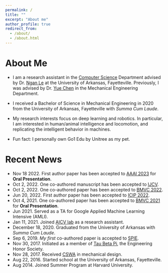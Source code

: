 ```yaml
---
permalink: /
title: ""
excerpt: "About me"
author_profile: true
redirect_from: 
  - /about/
  - /about.html
---
```


About Me
======
- I am a research assistant in the [Computer Science](https://computer-science-and-computer-engineering.uark.edu/) Department advised by Dr. [Ngan Le](https://www.nganle.net/) at the University of Arkansas, Fayetteville. Previously, I was advised by Dr. [Yue Chen](https://bme.gatech.edu/bme/faculty/Yue-Chen) in the Mechanical Engineering Department. 

- I received a Bachelor of Science in Mechanical Engineering in 2020 from the University of Arkansas, Fayetteville with *Summa Cum Laude*.

- My research interests focus on deep learning and robotics. In particular, I am interested in human/animal intelligence and locomotion, and replicating the intelligent behavior in machines.

- Fun fact: I personally own Go1 Edu by Unitree as my pet. 

Recent News
======
- Nov 18 2022. First author paper has been accepted to [AAAI 2023](https://aaai.org/Conferences/AAAI-23/) for **Oral Presentation**.
- Oct 2, 2022. One co-authored manuscript has been accepted to [IJCV](https://www.springer.com/journal/11263).
- Oct 2, 2022. One co-authored paper has been accepted to [BMVC 2022](https://bmvc2022.org/).
- Jun 20, 2022. First author paper has been accepted to [ICIP 2022](https://2022.ieeeicip.org/).
- Oct 4, 2021. One co-authored paper has been accepted to [BMVC 2021](https://www.bmvc2021-virtualconference.com/) for **Oral Presentation**.
- Jun 2021. Served as a TA for Google Applied Machine Learning Intensive (AMLI).
- Jan 11, 2021. Joined [AICV lab](https://uark-aicv.github.io/) as a research assistant.
- December 18, 2020. Graduated from the University of Arkansas with *Summa Cum Laude*. 
- Sep 6, 2019. *My first* co-authored paper is accepted to [SPIE](https://www.spiedigitallibrary.org/conference-proceedings-of-spie/11220/2551313/Minimally-invasive-intraperitoneal-photodynamic-therapy-using-a-new-soft-robot/10.1117/12.2551313.short).
- Nov 30, 2017. Initiated as a member of [Tau Beta Pi](https://www.tbp.org/recruit/recruitHome.cfm), the Engineering Honor Society.
- Nov 28, 2017. Received [CSWA](/files/CSWA_kyamazak_email_uark_edu.pdf) in mechanical design.
- Aug 22, 2016. Started school at the University of Arkansas, Fayetteville.
- Aug 2014. Joined Summer Program at Harvard University.
